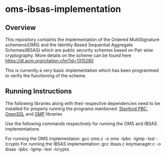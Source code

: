 # oms-ibsas-implementation

## Overview

This repository containts the implementation of the Ordered MultiSignature schemens(OMS) and the Identity Based Sequential Aggregate Schemes(IBSAS) which are public security schemes based on Pair wise cryptography. More details on the scheme can be found here https://dl.acm.org/citation.cfm?id=1315280

This is currently a very basic implementation which has been programmed to verify the functioning of the scheme.

## Running Instructions

The following libraries along with their respective dependencies need to be installed for properly running the programs mentioned: [Stanford PBC](https://crypto.stanford.edu/pbc/), [OpenSSL](https://www.openssl.org/) and [GMP](https://gmplib.org/) libraries

Use the following commands respectively for running the OMS and IBSAS implementations

For running the OMS implementaion: gcc oms.c -o oms -lpbc -lgmp -lssl -lcrypto
For running the IBSAS implementation: gcc ibsas.c keymanager.c -o ibsas -lpbc -lgmp -lssl -lcrypto
